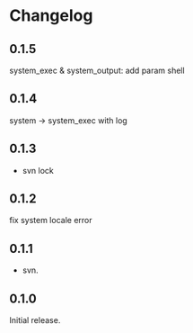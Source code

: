 # Changelog

## 0.1.5
system_exec & system_output: add param shell

## 0.1.4
system -> system_exec with log

## 0.1.3
+ svn lock

## 0.1.2
fix system locale error

## 0.1.1
+ svn.

## 0.1.0
Initial release.
